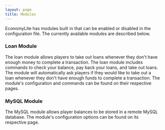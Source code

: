 ```yaml
---
layout: page
title: Modules
---
```


EconomyLite has modules built in that can be enabled or disabled in the configuration file. The currently available
modules are described below.

### Loan Module

The loan module allows players to take out loans whenever they don't have enough money to complete a transaction. The
loan module includes commands to check your balance, pay back your loans, and take out loans. The module will
automatically ask players if they would like to take out a loan whenever they don't have enough funds to complete a
transaction. The module's configuration and commands can be found on their respective pages.

### MySQL Module

The MySQL module allows player balances to be stored in a remote MySQL database. The module's configuration options
can be found on its respective page.
